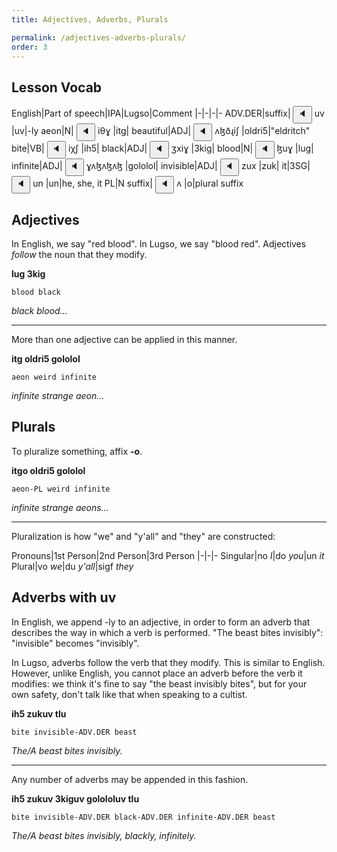 ```yaml
---
title: Adjectives, Adverbs, Plurals

permalink: /adjectives-adverbs-plurals/
order: 3
---
```


## Lesson Vocab

English|Part of speech|IPA|Lugso|Comment
|-|-|-|-
ADV.DER|suffix|<span class='spoken'> <button class='speak' type='button' data-ipa='uv'>🔈</button> <span class='ipa'>uv</span> </span>|uv|-ly
aeon|N|<span class='spoken'> <button class='speak' type='button' data-ipa='iθɣ'>🔈</button> <span class='ipa'>iθɣ</span> </span>|itg|
beautiful|ADJ|<span class='spoken'> <button class='speak' type='button' data-ipa='ʌɮðɻiʃ'>🔈</button> <span class='ipa'>ʌɮðɻiʃ</span> </span>|oldri5|"eldritch"
bite|VB|<span class='spoken'> <button class='speak' type='button' data-ipa='iχʃ'>🔈</button> <span class='ipa'>iχʃ</span> </span>|ih5|
black|ADJ|<span class='spoken'> <button class='speak' type='button' data-ipa='ʒxiɣ'>🔈</button> <span class='ipa'>ʒxiɣ</span> </span>|3kig|
blood|N|<span class='spoken'> <button class='speak' type='button' data-ipa='ɮuɣ'>🔈</button> <span class='ipa'>ɮuɣ</span> </span>|lug|
infinite|ADJ|<span class='spoken'> <button class='speak' type='button' data-ipa='ɣʌɮʌɮʌɮ'>🔈</button> <span class='ipa'>ɣʌɮʌɮʌɮ</span> </span>|gololol|
invisible|ADJ|<span class='spoken'> <button class='speak' type='button' data-ipa='zux'>🔈</button> <span class='ipa'>zux</span> </span>|zuk|
it|3SG|<span class='spoken'> <button class='speak' type='button' data-ipa='un'>🔈</button> <span class='ipa'>un</span> </span>|un|he, she, it
PL|N suffix|<span class='spoken'> <button class='speak' type='button' data-ipa='ʌ'>🔈</button> <span class='ipa'>ʌ</span> </span>|o|plural suffix

## Adjectives

In English, we say "red blood". In Lugso, we say "blood red". Adjectives _follow_ the noun that they modify.

**lug 3kig**

`blood black`

_black blood..._

---

More than one adjective can be applied in this manner.

**itg oldri5 gololol**

`aeon weird infinite`

_infinite strange aeon..._

## Plurals

To pluralize something, affix **-o**.

**itgo oldri5 gololol**

`aeon-PL weird infinite`

_infinite strange aeons..._

---

Pluralization is how "we" and "y'all" and "they" are constructed:

Pronouns|1st Person|2nd Person|3rd Person
|-|-|-
Singular|no _I_|do _you_|un _it_
Plural|vo _we_|du _y'all_|sigf _they_

## Adverbs with uv

In English, we append -ly to an adjective, in order to form an adverb that describes the way in which a verb is performed. "The beast bites invisibly": "invisible" becomes "invisibly".

In Lugso, adverbs follow the verb that they modify. This is similar to English. However, unlike English, you cannot place an adverb before the verb it modifies: we think it's fine to say "the beast invisibly bites", but for your own safety, don't talk like that when speaking to a cultist.

**ih5 zukuv tlu**

`bite invisible-ADV.DER beast`

_The/A beast bites invisibly._

---

Any number of adverbs may be appended in this fashion.

**ih5 zukuv 3kiguv golololuv tlu**

`bite invisible-ADV.DER black-ADV.DER infinite-ADV.DER beast`

_The/A beast bites invisibly, blackly, infinitely._
